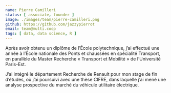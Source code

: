 ```yaml
---
name: Pierre Camilleri
status: [ associate, founder ]
image: ./images/team/pierre-camilleri.png
github: https://github.com/jazzypierrot
email: team@multi.coop
tags: [ data, data science, R ]
---
```


Après avoir obtenu un diplôme de l’École polytechnique, j’ai effectué une année à l’École nationale des Ponts et chaussées en spécialité Transport, en parallèle du Master Recherche « Transport et Mobilité » de l’Université Paris-Est. 

J’ai intégré le département Recherche de Renault pour mon stage de fin d’études, où j’ai poursuivi avec une thèse CIFRE, dans laquelle j’ai mené une analyse prospective du marché du véhicule utilitaire électrique.
